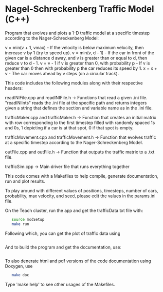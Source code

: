 # Nagel-Schreckenberg Traffic Model (C++)

Program that evolves and plots a 1-D traffic model at a specific timestep according to the Nager-Schreckenberg Model:

v = min(v + 1, vmax) - If the velocity is below maximum velocity, then increase v by 1 (try to speed up).
v = min(v, d - 1) - If the car in front of the given car is a distance d away, and v is greater than or equal to d, then reduce v to d - 1.
v = v - 1 if v is greater than 0, with probability p - If v is greater than 0 then with probability p the car reduces its speed by 1.
x = x + v - The car moves ahead by v steps (on a circular track).

This code includes the following modules along with their respective headers:

readINIFile.cpp and readINIFile.h -> Functions that read a given .ini file. "readINIints" reads the .ini file at the specific path and returns integers given a string that defines the section and variable name as in the .ini file. 

trafficMaker.cpp and trafficMaker.h -> Function that creates an initial matrix with row corresponding to the first timestep filled with randomly spaced 1s and 0s, 1 depicting if a car is at that spot, 0 if that spot is empty.

trafficMovement.cpp and trafficMovement.h -> Function that evolves traffic at a specific timestep according to the Nager-Schreckenberg Model.

outFile.cpp and outFile.h -> Function that outputs the traffic matrix to a .txt file.

trafficSim.cpp -> Main driver file that runs everything together

This code comes with a Makefiles to help compile, generate
documentation, run and plot results.

To play around with different values of positions, timesteps, number of cars, probability, max velocity, and seed, please edit the values in the params.ini file.

On the Teach cluster, run the app and get the trafficData.txt file with:

```sh
   source modSetup
   make run
```

Following which, you can get the plot of traffic data using

```make plot
```

And to build the program and get the documentation, use:

```make all
```

To also denerate html and pdf versions of the code documentation using Doxygen, use

```sh
   make doc
```

Type 'make help' to see other usages of the Makefiles.
